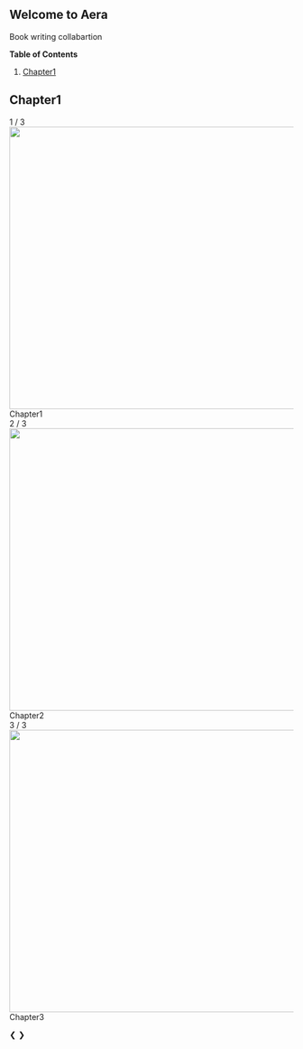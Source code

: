 ## Welcome to Aera

Book writing collabartion

**Table of Contents**

1. [Chapter1](#chapter1)

## Chapter1

<html>
<head>
<meta name="viewport" content="width=device-width, initial-scale=1">
<link rel="stylesheet" href="style.css">
</head>
<body>

<div class="slideshow-container">

<div class="mySlides fade">
  <div class="numbertext">1 / 3</div>
  <a href="https://github.com/MiaHub/Aera/blob/main/README.md">
  <!--copy image address while at pinterest-->
  <img src="https://i.pinimg.com/originals/ee/b6/b8/eeb6b891f29aa8aac7e244af7e175b71.jpg" style="width:1000px;height:500px;">
  </a>
  <div class="text">Chapter1</div>
</div>

<div class="mySlides fade">
  <div class="numbertext">2 / 3</div>
  <img src="https://i.pinimg.com/564x/73/9c/c9/739cc9d2b8ccd703df4c4e454bc59fce.jpg"  style="width:1000px;height:500px;">
  <div class="text">Chapter2</div>
</div>

<div class="mySlides fade">
  <div class="numbertext">3 / 3</div>
  <img src="https://i.pinimg.com/originals/ee/b6/b8/eeb6b891f29aa8aac7e244af7e175b71.jpg" style="width:1000px;height:500px;">
  <div class="text">Chapter3</div>
</div>

<a class="prev" onclick="plusSlides(-1)">&#10094;</a>
<a class="next" onclick="plusSlides(1)">&#10095;</a>

</div>
<br>

<div style="text-align:center">
  <span class="dot" onclick="currentSlide(1)"></span> 
  <span class="dot" onclick="currentSlide(2)"></span> 
  <span class="dot" onclick="currentSlide(3)"></span> 
</div>

<script src="app.js"></script>

</body>
</html> 
